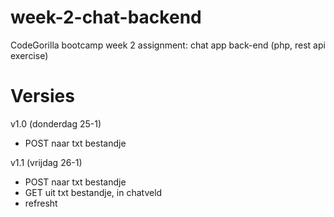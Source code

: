 # week-2-chat-backend
CodeGorilla bootcamp week 2 assignment: chat app back-end (php, rest api exercise)

# Versies
v1.0 (donderdag 25-1)
  - POST naar txt bestandje
  
v1.1 (vrijdag 26-1)
  - POST naar txt bestandje
  - GET uit txt bestandje, in chatveld
  - refresht
